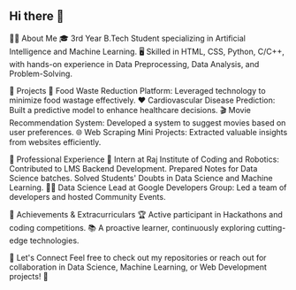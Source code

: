 ## Hi there 👋

<!--
**anni990/anni990** is a ✨ _special_ ✨ repository because its `README.md` (this file) appears on your GitHub profile.

Here are some ideas to get you started:

- 🔭 I’m currently working on ...
- 🌱 I’m currently learning ...
- 👯 I’m looking to collaborate on ...
- 🤔 I’m looking for help with ...
- 💬 Ask me about ...
- 📫 How to reach me: ...
- 😄 Pronouns: ...
- ⚡ Fun fact: ...
-->

👨‍🎓 About Me
🎓 3rd Year B.Tech Student specializing in Artificial Intelligence and Machine Learning.
🖥️ Skilled in HTML, CSS, Python, C/C++, with hands-on experience in Data Preprocessing, Data Analysis, and Problem-Solving.


🚀 Projects
🌟 Food Waste Reduction Platform: Leveraged technology to minimize food wastage effectively.
❤️ Cardiovascular Disease Prediction: Built a predictive model to enhance healthcare decisions.
🎬 Movie Recommendation System: Developed a system to suggest movies based on user preferences.
🌐 Web Scraping Mini Projects: Extracted valuable insights from websites efficiently.


💼 Professional Experience
🏢 Intern at Raj Institute of Coding and Robotics:
Contributed to LMS Backend Development.
Prepared Notes for Data Science batches.
Solved Students' Doubts in Data Science and Machine Learning.
👨‍💻 Data Science Lead at Google Developers Group:
Led a team of developers and hosted Community Events.


🏅 Achievements & Extracurriculars
🏆 Active participant in Hackathons and coding competitions.
📚 A proactive learner, continuously exploring cutting-edge technologies.


🌟 Let's Connect
Feel free to check out my repositories or reach out for collaboration in Data Science, Machine Learning, or Web Development projects! 🚀

